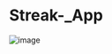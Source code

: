 ﻿# Streak-_App
![image](https://user-images.githubusercontent.com/107704648/235095954-04e70640-5dd3-469b-a3f5-b4249105f0ae.png)
